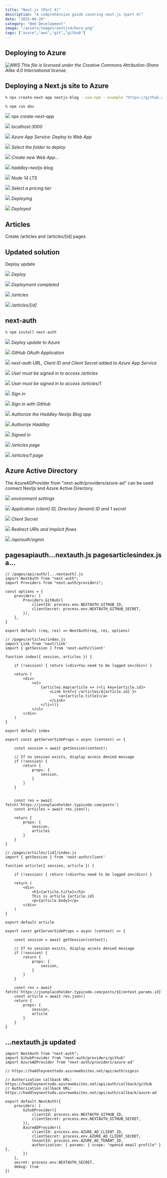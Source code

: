 ```yaml
---
title: "Next.js (Part 4)"
description: "A comprehensive guide covering next.js (part 4)"
date: "2025-09-20"
category: "Web Development"
image: "/assets/images/nextjs4/hero.png"
tags: ["azure","aws","git","github"]
---
```


## Deploying to Azure

![AWS](/assets/images/nextjs4/2560px-nextjs-logo.svg-1536x920.png)
*This file is licensed under the Creative Commons Attribution-Share Alike 4.0 International license.*


## Deploying a Next.js site to Azure

```bash
% npx create-next-app nextjs-blog --use-npm --example "https://github.com/vercel/next-learn/tree/master/basics/learn-starter"

% npm run dev
```


![](/assets/images/nextjs4/screen-shot-2021-11-11-at-2.25.59-pm-1126x734.png)
*npx create-next-app*

![](/assets/images/nextjs4/screen-shot-2021-11-11-at-2.27.44-pm-1836x986.png)
*localhost:3000*

![](/assets/images/nextjs4/screen-shot-2021-11-11-at-2.27.59-pm-1294x176.png)
*Azure App Service: Deploy to Web App*

![](/assets/images/nextjs4/screen-shot-2021-11-11-at-2.28.08-pm-1276x162.png)
*Select the folder to deploy*

![](/assets/images/nextjs4/screen-shot-2021-11-11-at-2.28.16-pm-1270x172.png)
*Create new Web App...*

![](/assets/images/nextjs4/screen-shot-2021-11-11-at-2.28.44-pm-1302x278.png)
*haddley-nextjs-blog*

![](/assets/images/nextjs4/screen-shot-2021-11-11-at-2.28.52-pm-1284x308.png)
*Node 14 LTS*

![](/assets/images/nextjs4/screen-shot-2021-11-11-at-2.28.58-pm-1272x248.png)
*Select a pricing tier*

![](/assets/images/nextjs4/screen-shot-2021-11-11-at-2.29.48-pm-1684x684.png)
*Deploying*

![](/assets/images/nextjs4/screen-shot-2021-11-11-at-2.35.07-pm-1836x993.png)
*Deployed*


## Articles

Create /articles and /articles/[id] pages


## Updated solution

Deploy update

![](/assets/images/nextjs4/screen-shot-2021-11-11-at-3.05.58-pm-1066x688.png)
*Deploy*

![](/assets/images/nextjs4/screen-shot-2021-11-11-at-3.00.59-pm-944x204.png)
*Deployment completed*

![](/assets/images/nextjs4/screen-shot-2021-11-11-at-3.00.10-pm-1836x944.png)
*/articles*

![](/assets/images/nextjs4/screen-shot-2021-11-11-at-3.00.20-pm-1836x944.png)
*/articles/[id]*


## next-auth

```bash
% npm install next-auth
```


![](/assets/images/nextjs4/screen-shot-2021-11-12-at-10.59.47-am-1836x694.png)
*Deploy update to Azure*

![](/assets/images/nextjs4/screen-shot-2021-11-12-at-8.13.42-am-1836x1127.png)
*GitHub OAuth Application*

![](/assets/images/nextjs4/screen-shot-2021-11-12-at-5.40.25-pm-1836x937.png)
*next-auth URL, Client ID and Client Secret added to Azure App Service*

![](/assets/images/nextjs4/screen-shot-2021-11-12-at-10.55.17-am-1636x852.png)
*User must be signed in to access /articles*

![](/assets/images/nextjs4/screen-shot-2021-11-12-at-10.55.27-am-1632x846.png)
*User must be signed in to access /articles/1*

![](/assets/images/nextjs4/screen-shot-2021-11-12-at-10.46.54-am-1836x1037.png)
*Sign in*

![](/assets/images/nextjs4/screen-shot-2021-11-12-at-10.55.40-am-1626x842.png)
*Sign in with GitHub*

![](/assets/images/nextjs4/screen-shot-2021-11-12-at-10.47.17-am-1836x898.png)
*Authorize the Haddley Nextjs Blog app*

![](/assets/images/nextjs4/screen-shot-2021-11-12-at-10.47.33-am-1836x635.png)
*Authorize Haddley*

![](/assets/images/nextjs4/screen-shot-2021-11-12-at-10.55.52-am-1632x842.png)
*Signed in*

![](/assets/images/nextjs4/screen-shot-2021-11-12-at-10.56.07-am-1628x846.png)
*/articles page*

![](/assets/images/nextjs4/screen-shot-2021-11-12-at-11.02.13-am-1630x854.png)
*/articles/1 page*


## Azure Active Directory

The AzureADProvider from "next-auth/providers/azure-ad" can be used connect Nextjs and Azure Active Directory.

![](/assets/images/nextjs4/screen-shot-2022-01-13-at-11.11.13-am-1836x926.png)
*environment settings*

![](/assets/images/nextjs4/screen-shot-2022-01-13-at-11.14.22-am-1836x925.png)
*Application (client) ID, Directory (tenant) ID and 1 secret*

![](/assets/images/nextjs4/screen-shot-2022-01-13-at-11.14.42-am-1836x934.png)
*Client Secret*

![](/assets/images/nextjs4/screen-shot-2022-01-13-at-11.16.04-am-1836x983.png)
*Redirect URIs and Implicit flows*

![](/assets/images/nextjs4/screen-shot-2022-01-13-at-11.17.40-am-1836x1100.png)
*/api/auth/signin*


## pagesapiauth...nextauth.js pagesarticlesindex.js a...

```text
// /pages/api/auth/[...nextauth].js 
import NextAuth from "next-auth";
import Providers from "next-auth/providers";

const options = {
    providers: [
        Providers.GitHub({
            clientId: process.env.NEXTAUTH_GITHUB_ID,
            clientSecret: process.env.NEXTAUTH_GITHUB_SECRET,
        }),
    ],
}

export default (req, res) => NextAuth(req, res, options)

// /pages/articles/index.js 
import Link from 'next/link'
import { getSession } from 'next-auth/client'

function index({ session, articles }) {

    if (!session) { return (<div>You need to be logged on</div>) }
    
    return (
        <div>
            <ul>
                {articles.map(article => (<li key={article.id}>
                    <Link href={`/articles/${article.id}`}>
                        <a>{article.title}</a>
                    </Link>
                </li>))}
            </ul>
        </div>
    )
}

export default index

export const getServerSideProps = async (context) => {

    const session = await getSession(context);

    // If no session exists, display access denied message
    if (!session) {
        return {
            props: {
                session,
            }
        }
    }


    const res = await fetch('https://jsonplaceholder.typicode.com/posts')
    const articles = await res.json();

    return {
        props: {
            session,
            articles
        }
    }
}

// /pages/articles/[id]/index.js
import { getSession } from 'next-auth/client'

function article({ session, article }) {

    if (!session) { return (<div>You need to be logged on</div>) }

    return (
        <div>
            <h1>{article.title}</h1>
            This is article {article.id}
            <p>{article.body}</p>
        </div>
    )
}

export default article

export const getServerSideProps = async (context) => {

    const session = await getSession(context);

    // If no session exists, display access denied message
    if (!session) {
        return {
            props: {
                session,
            }
        }
    }
    
    const res = await fetch(`https://jsonplaceholder.typicode.com/posts/${context.params.id}`)
    const article = await res.json()
    return {
        props: {
            session,
            article
        }
    }
}
```

## ...nextauth.js updated

```text
import NextAuth from "next-auth";
import GihubProvider from "next-auth/providers/github"
import AzureADProvider from "next-auth/providers/azure-ad"

// https://haddleynexttodo.azurewebsites.net/api/auth/signin

// Authorization callback URL: https://haddleynexttodo.azurewebsites.net/api/auth/callback/github
// Authorization callback URL: https://haddleynexttodo.azurewebsites.net/api/auth/callback/azure-ad

export default NextAuth({
    providers: [
        GihubProvider({
            clientId: process.env.NEXTAUTH_GITHUB_ID, 
            clientSecret: process.env.NEXTAUTH_GITHUB_SECRET, 
        }),
        AzureADProvider({
            clientId: process.env.AZURE_AD_CLIENT_ID,
            clientSecret: process.env.AZURE_AD_CLIENT_SECRET,
            tenantId: process.env.AZURE_AD_TENANT_ID,
            authorization: { params: { scope: "openid email profile" } }, 
        })
    ],
    secret: process.env.NEXTAUTH_SECRET,
    debug: true
})
```